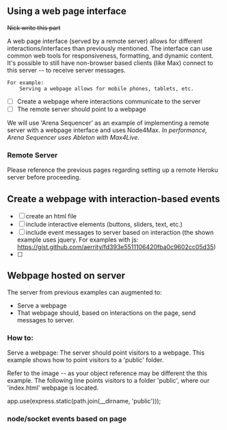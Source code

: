 ## Using a web page interface

~~Nick write this part~~

A web page interface (served by a remote server) allows for different interactions/interfaces than previously mentioned. The interface can use common web tools for responsiveness, formatting, and dynamic content. It's possible to still have non-browser based clients (like Max) connect to this server -- to receive server messages.

	For example: 
		Serving a webpage allows for mobile phones, tablets, etc. 

- [ ] Create a webpage where interactions communicate to the server
- [ ] The remote server should point to a webpage
		 
We will use 'Arena Sequencer' as an example of implementing a remote server with a webpage interface and uses Node4Max. *In performance, Arena Sequencer uses Ableton with Max4Live.*

### Remote Server
Please reference the previous pages regarding setting up a remote Heroku server before proceeding. 

## Create a webpage with interaction-based events
- [ ] create an html file
- [ ] include interactive elements (buttons, sliders, text, etc.) 
- [ ] include event messages to server based on interaction (the shown example uses jquery. For examples with js: https://gist.github.com/aerrity/fd393e5511106420fba0c9602cc05d35)
- [ ] 


## Webpage hosted on server
The server from previous examples can augmented to:

- Serve a webpage
- That webpage should, based on interactions on the page, send messages to server.

### How to:
Serve a webpage:
The server should point visitors to a webpage. This example shows how to point visitors to a 'public' folder. 

Refer to the image -- as your object reference may be different the this example. The following line points visitors to a folder 'public', where our 'index.html' webpage is located.

>
app.use(express.static(path.join(__dirname, 'public')));

### node/socket events based on page 
